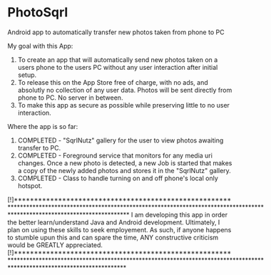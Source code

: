 # PhotoSqrl
Android app to automatically transfer new photos taken from phone to PC

My goal with this App:
1. To create an app that will automatically send new photos taken on a users phone to the users PC without any user interaction after initial setup.
2. To release this on the App Store free of charge, with no ads, and absolutly no collection of any user data. Photos will be sent directly from phone to PC.  No server in            between.
3. To make this app as secure as possible while preserving little to no user interaction.


Where the app is so far:
1. COMPLETED - "SqrlNutz" gallery for the user to view photos awaiting transfer to PC.
2. COMPLETED - Foreground service that monitors for any media uri changes. Once a new photo is detected, a new Job is started that makes a copy of the newly added photos and                      stores it in the "SqrlNutz" gallery.
3. COMPLETED - Class to handle turning on and off phone's local only hotspot.

[!]*******************************************************************************************************************************************************************************
I am developing this app in order the better learn/understand Java and Android development.  Ultimately, I plan on using these skills to seek employement.  As such, if anyone happens to stumble upun this and can spare the time, ANY constructive criticism would be GREATLY appreciated.
[!]******************************************************************************************************************************************************************************

